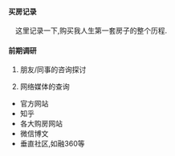 #### 买房记录

&emsp;这里记录一下,购买我人生第一套房子的整个历程.

#### 前期调研

1. 朋友/同事的咨询探讨

2. 网络媒体的查询

  * 官方网站
  * 知乎
  * 各大购房网站
  * 微信博文
  * 垂直社区,如融360等
